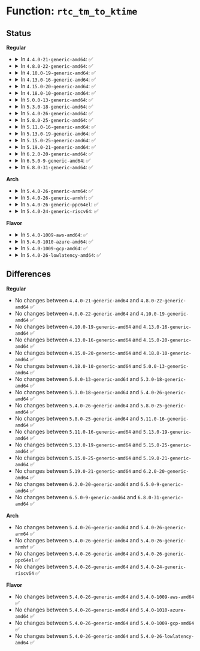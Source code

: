# Function: <code>rtc_tm_to_ktime</code>

## Status
<b>Regular</b>
<ul>
<li>
<details>
<summary>In <code>4.4.0-21-generic-amd64</code>: ✅</summary>

```c
ktime_t rtc_tm_to_ktime(struct rtc_time tm)
```

```json
{
  "name": "rtc_tm_to_ktime",
  "collision_type": "Unique Global",
  "inline_type": "No",
  "funcs": [
    {
      "addr": 18446744071585608432,
      "name": "rtc_tm_to_ktime",
      "external": true,
      "loc": "drivers/rtc/rtc-lib.c:129",
      "file": "drivers/rtc/rtc-lib.c",
      "inline": "seen, unknown",
      "caller_inline": [],
      "caller_func": [
        "kernel/time/alarmtimer.c:alarmtimer_suspend",
        "drivers/rtc/interface.c:rtc_timer_enqueue",
        "drivers/rtc/interface.c:rtc_update_irq_enable",
        "drivers/rtc/interface.c:rtc_timer_do_work"
      ]
    }
  ],
  "symbols": [
    {
      "addr": 18446744071585608432,
      "name": "rtc_tm_to_ktime",
      "section": ".text",
      "bind": "STB_GLOBAL",
      "size": 54
    }
  ]
}
```
</details>
</li>
<li>
<details>
<summary>In <code>4.8.0-22-generic-amd64</code>: ✅</summary>

```c
ktime_t rtc_tm_to_ktime(struct rtc_time tm)
```

```json
{
  "name": "rtc_tm_to_ktime",
  "collision_type": "Unique Global",
  "inline_type": "No",
  "funcs": [
    {
      "addr": 18446744071586003680,
      "name": "rtc_tm_to_ktime",
      "external": true,
      "loc": "drivers/rtc/rtc-lib.c:129",
      "file": "drivers/rtc/rtc-lib.c",
      "inline": "seen, unknown",
      "caller_inline": [],
      "caller_func": [
        "kernel/time/alarmtimer.c:alarmtimer_suspend",
        "drivers/rtc/interface.c:rtc_timer_do_work",
        "drivers/rtc/interface.c:rtc_timer_enqueue",
        "drivers/rtc/interface.c:rtc_update_irq_enable"
      ]
    }
  ],
  "symbols": [
    {
      "addr": 18446744071586003680,
      "name": "rtc_tm_to_ktime",
      "section": ".text",
      "bind": "STB_GLOBAL",
      "size": 54
    }
  ]
}
```
</details>
</li>
<li>
<details>
<summary>In <code>4.10.0-19-generic-amd64</code>: ✅</summary>

```c
ktime_t rtc_tm_to_ktime(struct rtc_time tm)
```

```json
{
  "name": "rtc_tm_to_ktime",
  "collision_type": "Unique Global",
  "inline_type": "No",
  "funcs": [
    {
      "addr": 18446744071586199488,
      "name": "rtc_tm_to_ktime",
      "external": true,
      "loc": "drivers/rtc/rtc-lib.c:129",
      "file": "drivers/rtc/rtc-lib.c",
      "inline": "seen, unknown",
      "caller_inline": [],
      "caller_func": [
        "kernel/time/alarmtimer.c:alarmtimer_suspend",
        "drivers/rtc/interface.c:rtc_timer_do_work",
        "drivers/rtc/interface.c:rtc_timer_enqueue",
        "drivers/rtc/interface.c:rtc_update_irq_enable"
      ]
    }
  ],
  "symbols": [
    {
      "addr": 18446744071586199488,
      "name": "rtc_tm_to_ktime",
      "section": ".text",
      "bind": "STB_GLOBAL",
      "size": 54
    }
  ]
}
```
</details>
</li>
<li>
<details>
<summary>In <code>4.13.0-16-generic-amd64</code>: ✅</summary>

```c
ktime_t rtc_tm_to_ktime(struct rtc_time tm)
```

```json
{
  "name": "rtc_tm_to_ktime",
  "collision_type": "Unique Global",
  "inline_type": "No",
  "funcs": [
    {
      "addr": 18446744071586287520,
      "name": "rtc_tm_to_ktime",
      "external": true,
      "loc": "drivers/rtc/rtc-lib.c:129",
      "file": "drivers/rtc/rtc-lib.c",
      "inline": "seen, unknown",
      "caller_inline": [],
      "caller_func": [
        "kernel/time/alarmtimer.c:alarmtimer_suspend",
        "drivers/rtc/interface.c:rtc_timer_do_work",
        "drivers/rtc/interface.c:rtc_timer_enqueue",
        "drivers/rtc/interface.c:rtc_update_irq_enable"
      ]
    }
  ],
  "symbols": [
    {
      "addr": 18446744071586287520,
      "name": "rtc_tm_to_ktime",
      "section": ".text",
      "bind": "STB_GLOBAL",
      "size": 54
    }
  ]
}
```
</details>
</li>
<li>
<details>
<summary>In <code>4.15.0-20-generic-amd64</code>: ✅</summary>

```c
ktime_t rtc_tm_to_ktime(struct rtc_time tm)
```

```json
{
  "name": "rtc_tm_to_ktime",
  "collision_type": "Unique Global",
  "inline_type": "No",
  "funcs": [
    {
      "addr": 18446744071586750848,
      "name": "rtc_tm_to_ktime",
      "external": true,
      "loc": "drivers/rtc/rtc-lib.c:129",
      "file": "drivers/rtc/rtc-lib.c",
      "inline": "seen, unknown",
      "caller_inline": [],
      "caller_func": [
        "kernel/time/alarmtimer.c:alarmtimer_suspend",
        "drivers/rtc/interface.c:rtc_timer_do_work",
        "drivers/rtc/interface.c:rtc_timer_enqueue",
        "drivers/rtc/interface.c:rtc_update_irq_enable"
      ]
    }
  ],
  "symbols": [
    {
      "addr": 18446744071586750848,
      "name": "rtc_tm_to_ktime",
      "section": ".text",
      "bind": "STB_GLOBAL",
      "size": 54
    }
  ]
}
```
</details>
</li>
<li>
<details>
<summary>In <code>4.18.0-10-generic-amd64</code>: ✅</summary>

```c
ktime_t rtc_tm_to_ktime(struct rtc_time tm)
```

```json
{
  "name": "rtc_tm_to_ktime",
  "collision_type": "Unique Global",
  "inline_type": "No",
  "funcs": [
    {
      "addr": 18446744071587017360,
      "name": "rtc_tm_to_ktime",
      "external": true,
      "loc": "drivers/rtc/rtc-lib.c:127",
      "file": "drivers/rtc/rtc-lib.c",
      "inline": "seen, unknown",
      "caller_inline": [],
      "caller_func": [
        "kernel/time/alarmtimer.c:alarmtimer_suspend",
        "drivers/rtc/interface.c:rtc_timer_do_work",
        "drivers/rtc/interface.c:rtc_timer_enqueue",
        "drivers/rtc/interface.c:rtc_update_irq_enable"
      ]
    }
  ],
  "symbols": [
    {
      "addr": 18446744071587017360,
      "name": "rtc_tm_to_ktime",
      "section": ".text",
      "bind": "STB_GLOBAL",
      "size": 54
    }
  ]
}
```
</details>
</li>
<li>
<details>
<summary>In <code>5.0.0-13-generic-amd64</code>: ✅</summary>

```c
ktime_t rtc_tm_to_ktime(struct rtc_time tm)
```

```json
{
  "name": "rtc_tm_to_ktime",
  "collision_type": "Unique Global",
  "inline_type": "No",
  "funcs": [
    {
      "addr": 18446744071587178816,
      "name": "rtc_tm_to_ktime",
      "external": true,
      "loc": "drivers/rtc/lib.c:127",
      "file": "drivers/rtc/lib.c",
      "inline": "seen, unknown",
      "caller_inline": [],
      "caller_func": [
        "kernel/time/alarmtimer.c:alarmtimer_suspend",
        "drivers/rtc/interface.c:rtc_timer_do_work",
        "drivers/rtc/interface.c:rtc_timer_enqueue",
        "drivers/rtc/interface.c:rtc_update_irq_enable"
      ]
    }
  ],
  "symbols": [
    {
      "addr": 18446744071587178816,
      "name": "rtc_tm_to_ktime",
      "section": ".text",
      "bind": "STB_GLOBAL",
      "size": 54
    }
  ]
}
```
</details>
</li>
<li>
<details>
<summary>In <code>5.3.0-18-generic-amd64</code>: ✅</summary>

```c
ktime_t rtc_tm_to_ktime(struct rtc_time tm)
```

```json
{
  "name": "rtc_tm_to_ktime",
  "collision_type": "Unique Global",
  "inline_type": "No",
  "funcs": [
    {
      "addr": 18446744071587444256,
      "name": "rtc_tm_to_ktime",
      "external": true,
      "loc": "drivers/rtc/lib.c:125",
      "file": "drivers/rtc/lib.c",
      "inline": "seen, unknown",
      "caller_inline": [],
      "caller_func": [
        "kernel/time/alarmtimer.c:alarmtimer_suspend",
        "drivers/rtc/interface.c:rtc_timer_do_work",
        "drivers/rtc/interface.c:rtc_timer_enqueue",
        "drivers/rtc/interface.c:rtc_update_irq_enable"
      ]
    }
  ],
  "symbols": [
    {
      "addr": 18446744071587444256,
      "name": "rtc_tm_to_ktime",
      "section": ".text",
      "bind": "STB_GLOBAL",
      "size": 55
    }
  ]
}
```
</details>
</li>
<li>
<details>
<summary>In <code>5.4.0-26-generic-amd64</code>: ✅</summary>

```c
ktime_t rtc_tm_to_ktime(struct rtc_time tm)
```

```json
{
  "name": "rtc_tm_to_ktime",
  "collision_type": "Unique Global",
  "inline_type": "No",
  "funcs": [
    {
      "addr": 18446744071587647328,
      "name": "rtc_tm_to_ktime",
      "external": true,
      "loc": "drivers/rtc/lib.c:125",
      "file": "drivers/rtc/lib.c",
      "inline": "seen, unknown",
      "caller_inline": [],
      "caller_func": [
        "kernel/time/alarmtimer.c:alarmtimer_suspend",
        "drivers/rtc/interface.c:rtc_timer_do_work",
        "drivers/rtc/interface.c:rtc_timer_enqueue",
        "drivers/rtc/interface.c:rtc_update_irq_enable"
      ]
    }
  ],
  "symbols": [
    {
      "addr": 18446744071587647328,
      "name": "rtc_tm_to_ktime",
      "section": ".text",
      "bind": "STB_GLOBAL",
      "size": 55
    }
  ]
}
```
</details>
</li>
<li>
<details>
<summary>In <code>5.8.0-25-generic-amd64</code>: ✅</summary>

```c
ktime_t rtc_tm_to_ktime(struct rtc_time tm)
```

```json
{
  "name": "rtc_tm_to_ktime",
  "collision_type": "Unique Global",
  "inline_type": "No",
  "funcs": [
    {
      "addr": 18446744071588513040,
      "name": "rtc_tm_to_ktime",
      "external": true,
      "loc": "drivers/rtc/lib.c:125",
      "file": "drivers/rtc/lib.c",
      "inline": "seen, unknown",
      "caller_inline": [],
      "caller_func": [
        "kernel/time/alarmtimer.c:alarmtimer_suspend",
        "drivers/rtc/interface.c:rtc_timer_do_work",
        "drivers/rtc/interface.c:rtc_timer_enqueue",
        "drivers/rtc/interface.c:rtc_update_irq_enable",
        "drivers/rtc/interface.c:rtc_set_alarm"
      ]
    }
  ],
  "symbols": [
    {
      "addr": 18446744071588513040,
      "name": "rtc_tm_to_ktime",
      "section": ".text",
      "bind": "STB_GLOBAL",
      "size": 80
    }
  ]
}
```
</details>
</li>
<li>
<details>
<summary>In <code>5.11.0-16-generic-amd64</code>: ✅</summary>

```c
ktime_t rtc_tm_to_ktime(struct rtc_time tm)
```

```json
{
  "name": "rtc_tm_to_ktime",
  "collision_type": "Unique Global",
  "inline_type": "No",
  "funcs": [
    {
      "addr": 18446744071588538432,
      "name": "rtc_tm_to_ktime",
      "external": true,
      "loc": "drivers/rtc/lib.c:125",
      "file": "drivers/rtc/lib.c",
      "inline": "seen, unknown",
      "caller_inline": [],
      "caller_func": [
        "kernel/time/alarmtimer.c:alarmtimer_suspend",
        "drivers/rtc/interface.c:rtc_timer_do_work",
        "drivers/rtc/interface.c:rtc_timer_enqueue",
        "drivers/rtc/interface.c:rtc_update_irq_enable",
        "drivers/rtc/interface.c:rtc_set_alarm"
      ]
    }
  ],
  "symbols": [
    {
      "addr": 18446744071588538432,
      "name": "rtc_tm_to_ktime",
      "section": ".text",
      "bind": "STB_GLOBAL",
      "size": 80
    }
  ]
}
```
</details>
</li>
<li>
<details>
<summary>In <code>5.13.0-19-generic-amd64</code>: ✅</summary>

```c
ktime_t rtc_tm_to_ktime(struct rtc_time tm)
```

```json
{
  "name": "rtc_tm_to_ktime",
  "collision_type": "Unique Global",
  "inline_type": "No",
  "funcs": [
    {
      "addr": 18446744071588421696,
      "name": "rtc_tm_to_ktime",
      "external": true,
      "loc": "drivers/rtc/lib.c:125",
      "file": "drivers/rtc/lib.c",
      "inline": "seen, unknown",
      "caller_inline": [],
      "caller_func": [
        "kernel/time/alarmtimer.c:alarmtimer_suspend",
        "drivers/rtc/interface.c:rtc_timer_do_work",
        "drivers/rtc/interface.c:rtc_timer_enqueue",
        "drivers/rtc/interface.c:rtc_update_irq_enable",
        "drivers/rtc/interface.c:rtc_set_alarm"
      ]
    }
  ],
  "symbols": [
    {
      "addr": 18446744071588421696,
      "name": "rtc_tm_to_ktime",
      "section": ".text",
      "bind": "STB_GLOBAL",
      "size": 80
    }
  ]
}
```
</details>
</li>
<li>
<details>
<summary>In <code>5.15.0-25-generic-amd64</code>: ✅</summary>

```c
ktime_t rtc_tm_to_ktime(struct rtc_time tm)
```

```json
{
  "name": "rtc_tm_to_ktime",
  "collision_type": "Unique Global",
  "inline_type": "No",
  "funcs": [
    {
      "addr": 18446744071589089840,
      "name": "rtc_tm_to_ktime",
      "external": true,
      "loc": "drivers/rtc/lib.c:178",
      "file": "drivers/rtc/lib.c",
      "inline": "seen, unknown",
      "caller_inline": [],
      "caller_func": [
        "kernel/time/alarmtimer.c:alarmtimer_suspend",
        "drivers/rtc/interface.c:rtc_timer_do_work",
        "drivers/rtc/interface.c:rtc_timer_enqueue",
        "drivers/rtc/interface.c:rtc_update_irq_enable",
        "drivers/rtc/interface.c:rtc_set_alarm"
      ]
    }
  ],
  "symbols": [
    {
      "addr": 18446744071589089840,
      "name": "rtc_tm_to_ktime",
      "section": ".text",
      "bind": "STB_GLOBAL",
      "size": 80
    }
  ]
}
```
</details>
</li>
<li>
<details>
<summary>In <code>5.19.0-21-generic-amd64</code>: ✅</summary>

```c
ktime_t rtc_tm_to_ktime(struct rtc_time tm)
```

```json
{
  "name": "rtc_tm_to_ktime",
  "collision_type": "Unique Global",
  "inline_type": "No",
  "funcs": [
    {
      "addr": 18446744071590533136,
      "name": "rtc_tm_to_ktime",
      "external": true,
      "loc": "drivers/rtc/lib.c:178",
      "file": "drivers/rtc/lib.c",
      "inline": "seen, unknown",
      "caller_inline": [],
      "caller_func": [
        "kernel/time/alarmtimer.c:alarmtimer_suspend",
        "drivers/rtc/interface.c:rtc_timer_do_work",
        "drivers/rtc/interface.c:rtc_timer_enqueue",
        "drivers/rtc/interface.c:rtc_update_irq_enable",
        "drivers/rtc/interface.c:rtc_initialize_alarm",
        "drivers/rtc/interface.c:rtc_initialize_alarm"
      ]
    }
  ],
  "symbols": [
    {
      "addr": 18446744071590533136,
      "name": "rtc_tm_to_ktime",
      "section": ".text",
      "bind": "STB_GLOBAL",
      "size": 98
    }
  ]
}
```
</details>
</li>
<li>
<details>
<summary>In <code>6.2.0-20-generic-amd64</code>: ✅</summary>

```c
ktime_t rtc_tm_to_ktime(struct rtc_time tm)
```

```json
{
  "name": "rtc_tm_to_ktime",
  "collision_type": "Unique Global",
  "inline_type": "No",
  "funcs": [
    {
      "addr": 18446744071592185280,
      "name": "rtc_tm_to_ktime",
      "external": true,
      "loc": "drivers/rtc/lib.c:178",
      "file": "drivers/rtc/lib.c",
      "inline": "seen, unknown",
      "caller_inline": [],
      "caller_func": [
        "kernel/time/alarmtimer.c:alarmtimer_suspend",
        "drivers/rtc/interface.c:rtc_timer_do_work",
        "drivers/rtc/interface.c:rtc_timer_enqueue",
        "drivers/rtc/interface.c:rtc_update_irq_enable",
        "drivers/rtc/interface.c:rtc_initialize_alarm",
        "drivers/rtc/interface.c:rtc_initialize_alarm",
        "drivers/rtc/interface.c:rtc_set_alarm"
      ]
    }
  ],
  "symbols": [
    {
      "addr": 18446744071592185280,
      "name": "rtc_tm_to_ktime",
      "section": ".text",
      "bind": "STB_GLOBAL",
      "size": 98
    }
  ]
}
```
</details>
</li>
<li>
<details>
<summary>In <code>6.5.0-9-generic-amd64</code>: ✅</summary>

```c
ktime_t rtc_tm_to_ktime(struct rtc_time tm)
```

```json
{
  "name": "rtc_tm_to_ktime",
  "collision_type": "Unique Global",
  "inline_type": "No",
  "funcs": [
    {
      "addr": 18446744071592609008,
      "name": "rtc_tm_to_ktime",
      "external": true,
      "loc": "drivers/rtc/lib.c:178",
      "file": "drivers/rtc/lib.c",
      "inline": "seen, unknown",
      "caller_inline": [],
      "caller_func": [
        "kernel/time/alarmtimer.c:alarmtimer_suspend",
        "drivers/rtc/interface.c:rtc_timer_do_work",
        "drivers/rtc/interface.c:rtc_timer_enqueue",
        "drivers/rtc/interface.c:rtc_update_irq_enable",
        "drivers/rtc/interface.c:rtc_initialize_alarm",
        "drivers/rtc/interface.c:rtc_initialize_alarm",
        "drivers/rtc/interface.c:rtc_set_alarm"
      ]
    }
  ],
  "symbols": [
    {
      "addr": 18446744071592609008,
      "name": "rtc_tm_to_ktime",
      "section": ".text",
      "bind": "STB_GLOBAL",
      "size": 98
    }
  ]
}
```
</details>
</li>
<li>
<details>
<summary>In <code>6.8.0-31-generic-amd64</code>: ✅</summary>

```c
ktime_t rtc_tm_to_ktime(struct rtc_time tm)
```

```json
{
  "name": "rtc_tm_to_ktime",
  "collision_type": "Unique Global",
  "inline_type": "No",
  "funcs": [
    {
      "addr": 18446744071593353760,
      "name": "rtc_tm_to_ktime",
      "external": true,
      "loc": "drivers/rtc/lib.c:178",
      "file": "drivers/rtc/lib.c",
      "inline": "seen, unknown",
      "caller_inline": [],
      "caller_func": [
        "kernel/time/alarmtimer.c:alarmtimer_suspend",
        "drivers/rtc/interface.c:rtc_timer_do_work",
        "drivers/rtc/interface.c:rtc_timer_enqueue",
        "drivers/rtc/interface.c:rtc_update_irq_enable",
        "drivers/rtc/interface.c:rtc_initialize_alarm",
        "drivers/rtc/interface.c:rtc_initialize_alarm",
        "drivers/rtc/interface.c:rtc_set_alarm"
      ]
    }
  ],
  "symbols": [
    {
      "addr": 18446744071593353760,
      "name": "rtc_tm_to_ktime",
      "section": ".text",
      "bind": "STB_GLOBAL",
      "size": 98
    }
  ]
}
```
</details>
</li>
</ul>
<b>Arch</b>
<ul>
<li>
<details>
<summary>In <code>5.4.0-26-generic-arm64</code>: ✅</summary>

```c
ktime_t rtc_tm_to_ktime(struct rtc_time tm)
```

```json
{
  "name": "rtc_tm_to_ktime",
  "collision_type": "Unique Global",
  "inline_type": "No",
  "funcs": [
    {
      "addr": 18446603336500799400,
      "name": "rtc_tm_to_ktime",
      "external": true,
      "loc": "drivers/rtc/lib.c:125",
      "file": "drivers/rtc/lib.c",
      "inline": "seen, unknown",
      "caller_inline": [],
      "caller_func": [
        "kernel/time/alarmtimer.c:alarmtimer_suspend",
        "drivers/rtc/interface.c:rtc_timer_do_work",
        "drivers/rtc/interface.c:rtc_timer_enqueue",
        "drivers/rtc/interface.c:rtc_update_irq_enable"
      ]
    }
  ],
  "symbols": [
    {
      "addr": 18446603336500799400,
      "name": "rtc_tm_to_ktime",
      "section": ".text",
      "bind": "STB_GLOBAL",
      "size": 92
    }
  ]
}
```
</details>
</li>
<li>
<details>
<summary>In <code>5.4.0-26-generic-armhf</code>: ✅</summary>

```c
ktime_t rtc_tm_to_ktime(struct rtc_time tm)
```

```json
{
  "name": "rtc_tm_to_ktime",
  "collision_type": "Unique Global",
  "inline_type": "No",
  "funcs": [
    {
      "addr": 3233305200,
      "name": "rtc_tm_to_ktime",
      "external": true,
      "loc": "drivers/rtc/lib.c:125",
      "file": "drivers/rtc/lib.c",
      "inline": "seen, unknown",
      "caller_inline": [],
      "caller_func": [
        "kernel/time/alarmtimer.c:alarmtimer_suspend",
        "drivers/rtc/interface.c:rtc_timer_do_work",
        "drivers/rtc/interface.c:rtc_timer_enqueue",
        "drivers/rtc/interface.c:rtc_update_irq_enable"
      ]
    }
  ],
  "symbols": [
    {
      "addr": 3233305200,
      "name": "rtc_tm_to_ktime",
      "section": ".text",
      "bind": "STB_GLOBAL",
      "size": 104
    }
  ]
}
```
</details>
</li>
<li>
<details>
<summary>In <code>5.4.0-26-generic-ppc64el</code>: ✅</summary>

```c
ktime_t rtc_tm_to_ktime(struct rtc_time tm)
```

```json
{
  "name": "rtc_tm_to_ktime",
  "collision_type": "Unique Global",
  "inline_type": "No",
  "funcs": [
    {
      "addr": 13835058055294251872,
      "name": "rtc_tm_to_ktime",
      "external": true,
      "loc": "drivers/rtc/lib.c:125",
      "file": "drivers/rtc/lib.c",
      "inline": "seen, unknown",
      "caller_inline": [],
      "caller_func": [
        "kernel/time/alarmtimer.c:alarmtimer_suspend",
        "drivers/rtc/interface.c:rtc_timer_do_work",
        "drivers/rtc/interface.c:rtc_timer_enqueue",
        "drivers/rtc/interface.c:rtc_update_irq_enable"
      ]
    }
  ],
  "symbols": [
    {
      "addr": 13835058055294251872,
      "name": "rtc_tm_to_ktime",
      "section": ".text",
      "bind": "STB_GLOBAL",
      "size": 136
    }
  ]
}
```
</details>
</li>
<li>
<details>
<summary>In <code>5.4.0-24-generic-riscv64</code>: ✅</summary>

```c
ktime_t rtc_tm_to_ktime(struct rtc_time tm)
```

```json
{
  "name": "rtc_tm_to_ktime",
  "collision_type": "Unique Global",
  "inline_type": "No",
  "funcs": [
    {
      "addr": 18446743936277621494,
      "name": "rtc_tm_to_ktime",
      "external": true,
      "loc": "drivers/rtc/lib.c:125",
      "file": "drivers/rtc/lib.c",
      "inline": "seen, unknown",
      "caller_inline": [],
      "caller_func": [
        "kernel/time/alarmtimer.c:alarmtimer_suspend",
        "drivers/rtc/interface.c:rtc_timer_do_work",
        "drivers/rtc/interface.c:rtc_timer_enqueue",
        "drivers/rtc/interface.c:rtc_update_irq_enable"
      ]
    }
  ],
  "symbols": [
    {
      "addr": 18446743936277621494,
      "name": "rtc_tm_to_ktime",
      "section": ".text",
      "bind": "STB_GLOBAL",
      "size": 82
    }
  ]
}
```
</details>
</li>
</ul>
<b>Flavor</b>
<ul>
<li>
<details>
<summary>In <code>5.4.0-1009-aws-amd64</code>: ✅</summary>

```c
ktime_t rtc_tm_to_ktime(struct rtc_time tm)
```

```json
{
  "name": "rtc_tm_to_ktime",
  "collision_type": "Unique Global",
  "inline_type": "No",
  "funcs": [
    {
      "addr": 18446744071587331088,
      "name": "rtc_tm_to_ktime",
      "external": true,
      "loc": "drivers/rtc/lib.c:125",
      "file": "drivers/rtc/lib.c",
      "inline": "seen, unknown",
      "caller_inline": [],
      "caller_func": [
        "kernel/time/alarmtimer.c:alarmtimer_suspend",
        "drivers/rtc/interface.c:rtc_timer_do_work",
        "drivers/rtc/interface.c:rtc_timer_enqueue",
        "drivers/rtc/interface.c:rtc_update_irq_enable"
      ]
    }
  ],
  "symbols": [
    {
      "addr": 18446744071587331088,
      "name": "rtc_tm_to_ktime",
      "section": ".text",
      "bind": "STB_GLOBAL",
      "size": 55
    }
  ]
}
```
</details>
</li>
<li>
<details>
<summary>In <code>5.4.0-1010-azure-amd64</code>: ✅</summary>

```c
ktime_t rtc_tm_to_ktime(struct rtc_time tm)
```

```json
{
  "name": "rtc_tm_to_ktime",
  "collision_type": "Unique Global",
  "inline_type": "No",
  "funcs": [
    {
      "addr": 18446744071587099392,
      "name": "rtc_tm_to_ktime",
      "external": true,
      "loc": "drivers/rtc/lib.c:125",
      "file": "drivers/rtc/lib.c",
      "inline": "seen, unknown",
      "caller_inline": [],
      "caller_func": [
        "kernel/time/alarmtimer.c:alarmtimer_suspend",
        "drivers/rtc/interface.c:rtc_timer_do_work",
        "drivers/rtc/interface.c:rtc_timer_enqueue",
        "drivers/rtc/interface.c:rtc_update_irq_enable"
      ]
    }
  ],
  "symbols": [
    {
      "addr": 18446744071587099392,
      "name": "rtc_tm_to_ktime",
      "section": ".text",
      "bind": "STB_GLOBAL",
      "size": 55
    }
  ]
}
```
</details>
</li>
<li>
<details>
<summary>In <code>5.4.0-1009-gcp-amd64</code>: ✅</summary>

```c
ktime_t rtc_tm_to_ktime(struct rtc_time tm)
```

```json
{
  "name": "rtc_tm_to_ktime",
  "collision_type": "Unique Global",
  "inline_type": "No",
  "funcs": [
    {
      "addr": 18446744071587598576,
      "name": "rtc_tm_to_ktime",
      "external": true,
      "loc": "drivers/rtc/lib.c:125",
      "file": "drivers/rtc/lib.c",
      "inline": "seen, unknown",
      "caller_inline": [],
      "caller_func": [
        "kernel/time/alarmtimer.c:alarmtimer_suspend",
        "drivers/rtc/interface.c:rtc_timer_do_work",
        "drivers/rtc/interface.c:rtc_timer_enqueue",
        "drivers/rtc/interface.c:rtc_update_irq_enable"
      ]
    }
  ],
  "symbols": [
    {
      "addr": 18446744071587598576,
      "name": "rtc_tm_to_ktime",
      "section": ".text",
      "bind": "STB_GLOBAL",
      "size": 55
    }
  ]
}
```
</details>
</li>
<li>
<details>
<summary>In <code>5.4.0-26-lowlatency-amd64</code>: ✅</summary>

```c
ktime_t rtc_tm_to_ktime(struct rtc_time tm)
```

```json
{
  "name": "rtc_tm_to_ktime",
  "collision_type": "Unique Global",
  "inline_type": "No",
  "funcs": [
    {
      "addr": 18446744071587709392,
      "name": "rtc_tm_to_ktime",
      "external": true,
      "loc": "drivers/rtc/lib.c:125",
      "file": "drivers/rtc/lib.c",
      "inline": "seen, unknown",
      "caller_inline": [],
      "caller_func": [
        "kernel/time/alarmtimer.c:alarmtimer_suspend",
        "drivers/rtc/interface.c:rtc_timer_do_work",
        "drivers/rtc/interface.c:rtc_timer_enqueue",
        "drivers/rtc/interface.c:rtc_update_irq_enable"
      ]
    }
  ],
  "symbols": [
    {
      "addr": 18446744071587709392,
      "name": "rtc_tm_to_ktime",
      "section": ".text",
      "bind": "STB_GLOBAL",
      "size": 55
    }
  ]
}
```
</details>
</li>
</ul>

## Differences
<b>Regular</b>
<ul>
<li>
No changes between <code>4.4.0-21-generic-amd64</code> and <code>4.8.0-22-generic-amd64</code> ✅
</li>
<li>
No changes between <code>4.8.0-22-generic-amd64</code> and <code>4.10.0-19-generic-amd64</code> ✅
</li>
<li>
No changes between <code>4.10.0-19-generic-amd64</code> and <code>4.13.0-16-generic-amd64</code> ✅
</li>
<li>
No changes between <code>4.13.0-16-generic-amd64</code> and <code>4.15.0-20-generic-amd64</code> ✅
</li>
<li>
No changes between <code>4.15.0-20-generic-amd64</code> and <code>4.18.0-10-generic-amd64</code> ✅
</li>
<li>
No changes between <code>4.18.0-10-generic-amd64</code> and <code>5.0.0-13-generic-amd64</code> ✅
</li>
<li>
No changes between <code>5.0.0-13-generic-amd64</code> and <code>5.3.0-18-generic-amd64</code> ✅
</li>
<li>
No changes between <code>5.3.0-18-generic-amd64</code> and <code>5.4.0-26-generic-amd64</code> ✅
</li>
<li>
No changes between <code>5.4.0-26-generic-amd64</code> and <code>5.8.0-25-generic-amd64</code> ✅
</li>
<li>
No changes between <code>5.8.0-25-generic-amd64</code> and <code>5.11.0-16-generic-amd64</code> ✅
</li>
<li>
No changes between <code>5.11.0-16-generic-amd64</code> and <code>5.13.0-19-generic-amd64</code> ✅
</li>
<li>
No changes between <code>5.13.0-19-generic-amd64</code> and <code>5.15.0-25-generic-amd64</code> ✅
</li>
<li>
No changes between <code>5.15.0-25-generic-amd64</code> and <code>5.19.0-21-generic-amd64</code> ✅
</li>
<li>
No changes between <code>5.19.0-21-generic-amd64</code> and <code>6.2.0-20-generic-amd64</code> ✅
</li>
<li>
No changes between <code>6.2.0-20-generic-amd64</code> and <code>6.5.0-9-generic-amd64</code> ✅
</li>
<li>
No changes between <code>6.5.0-9-generic-amd64</code> and <code>6.8.0-31-generic-amd64</code> ✅
</li>
</ul>
<b>Arch</b>
<ul>
<li>
No changes between <code>5.4.0-26-generic-amd64</code> and <code>5.4.0-26-generic-arm64</code> ✅
</li>
<li>
No changes between <code>5.4.0-26-generic-amd64</code> and <code>5.4.0-26-generic-armhf</code> ✅
</li>
<li>
No changes between <code>5.4.0-26-generic-amd64</code> and <code>5.4.0-26-generic-ppc64el</code> ✅
</li>
<li>
No changes between <code>5.4.0-26-generic-amd64</code> and <code>5.4.0-24-generic-riscv64</code> ✅
</li>
</ul>
<b>Flavor</b>
<ul>
<li>
No changes between <code>5.4.0-26-generic-amd64</code> and <code>5.4.0-1009-aws-amd64</code> ✅
</li>
<li>
No changes between <code>5.4.0-26-generic-amd64</code> and <code>5.4.0-1010-azure-amd64</code> ✅
</li>
<li>
No changes between <code>5.4.0-26-generic-amd64</code> and <code>5.4.0-1009-gcp-amd64</code> ✅
</li>
<li>
No changes between <code>5.4.0-26-generic-amd64</code> and <code>5.4.0-26-lowlatency-amd64</code> ✅
</li>
</ul>
